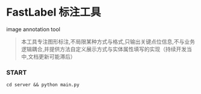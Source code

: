 # FastLabel 标注工具
image annotation tool
>本工具专注图形标注,不局限某种方式与格式,只输出关键点位信息,不与业务逻辑耦合,并提供方法自定义展示方式与实体属性填写的实现（持续开发当中,文档更新可能滞后）

### START
```shell
cd server && python main.py
```